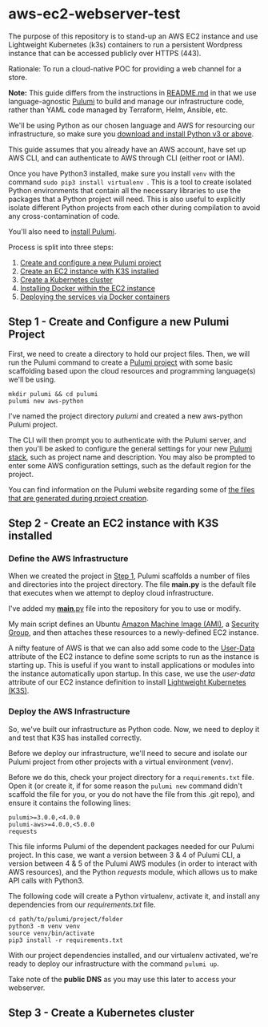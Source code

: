 # aws-ec2-webserver-test

The purpose of this repository is to stand-up an AWS EC2 instance and use Lightweight Kubernetes (k3s) containers to run a persistent Wordpress instance that can be accessed publicly over HTTPS (443).

Rationale: To run a cloud-native POC for providing a web channel for a store.

**Note:** This guide differs from the instructions in [README.md](../README.md) in that we use language-agnostic [Pulumi](https://www.pulumi.com/) to build and manage our infrastructure code, rather than YAML code managed by Terraform, Helm, Ansible, etc.

We'll be using Python as our chosen language and AWS for resourcing our infrastructure, so make sure you [download and install Python v3 or above](https://www.python.org/downloads/). 

This guide assumes that you already have an AWS account, have set up AWS CLI, and can authenticate to AWS through CLI (either root or IAM).

Once you have Python3 installed, make sure you install ```venv``` with the command ```sudo pip3 install virtualenv ```. This is a tool to create isolated Python environments that contain all the necessary libraries to use the packages that a Python project will need. This is also useful to explicitly isolate different Python projects from each other during compilation to avoid any cross-contamination of code.

You'll also need to [install Pulumi](https://www.pulumi.com/docs/get-started/install/).

Process is split into three steps:
1. [Create and configure a new Pulumi project](#step1)
2. [Create an EC2 instance with K3S installed](#step2)
3. [Create a Kubernetes cluster](#step3)
4. [Installing Docker within the EC2 instance](#step4)
5. [Deploying the services via Docker containers](#step5)


## Step 1 - Create and Configure a new Pulumi Project <a href="step1"></a>

First, we need to create a directory to hold our project files. Then, we will run the Pulumi command to create a [Pulumi project](https://www.pulumi.com/docs/intro/concepts/project/) with some basic scaffolding based upon the cloud resources and programming language(s) we'll be using.

```
mkdir pulumi && cd pulumi
pulumi new aws-python
```

I've named the project directory *pulumi* and created a new aws-python Pulumi project.

The CLI will then prompt you to authenticate with the Pulumi server, and then you'll be asked to configure the general settings for your new [Pulumi stack](https://www.pulumi.com/docs/intro/concepts/stack/), such as project name and description. You may also be prompted to enter some AWS configuration settings, such as the default region for the project.

You can find information on the Pulumi website regarding some of [the files that are generated during project creation](https://www.pulumi.com/docs/get-started/aws/review-project/).


## Step 2 - Create an EC2 instance with K3S installed <a href="step2"></a>

### Define the AWS Infrastructure

When we created the project in [Step 1](#step1), Pulumi scaffolds a number of files and directories into the project directory. The file **__main__.py** is the default file that executes when we attempt to deploy cloud infrastructure.

I've added my [__main__.py](__main__.py) file into the repository for you to use or modify.

My main script defines an Ubuntu [Amazon Machine Image (AMI)](https://docs.aws.amazon.com/AWSEC2/latest/UserGuide/AMIs.html), a [Security Group](https://docs.aws.amazon.com/vpc/latest/userguide/VPC_SecurityGroups.html#VPCSecurityGroups), and then attaches these resources to a newly-defined EC2 instance.

A nifty feature of AWS is that we can also add some code to the [User-Data](https://docs.aws.amazon.com/AWSEC2/latest/UserGuide/user-data.html) attribute of the EC2 instance to define some scripts to run as the instance is starting up. This is useful if you want to install applications or modules into the instance automatically upon startup. In this case, we use the *user-data* attribute of our EC2 instance definition to install [Lightweight Kubernetes (K3S)](https://k3s.io/). 


### Deploy the AWS Infrastructure

So, we've built our infrastructure as Python code. Now, we need to deploy it and test that K3S has installed correctly.

Before we deploy our infrastructure, we'll need to secure and isolate our Pulumi project from other projects with a virtual environment (venv). 

Before we do this, check your project directory for a ```requirements.txt``` file. Open it (or create it, if for some reason the ```pulumi new``` command didn't scaffold the file for you, or you do not have the file from this .git repo), and ensure it contains the following lines:

```
pulumi>=3.0.0,<4.0.0
pulumi-aws>=4.0.0,<5.0.0
requests
```

This file informs Pulumi of the dependent packages needed for our Pulumi project. In this case, we want a version between 3 & 4 of Pulumi CLI, a version between 4 & 5 of the Pulumi AWS modules (in order to interact with AWS resources), and the Python *requests* module, which allows us to make API calls with Python3.

The following code will create a Python virtualenv, activate it, and install any dependencies from our *requirements.txt* file.

```
cd path/to/pulumi/project/folder
python3 -m venv venv
source venv/bin/activate
pip3 install -r requirements.txt
```

With our project dependencies installed, and our virtualenv activated, we're ready to deploy our infrastructure with the command ```pulumi up```.

Take note of the **public DNS** as you may use this later to access your webserver.


## Step 3 - Create a Kubernetes cluster <a href="step3"></a>

